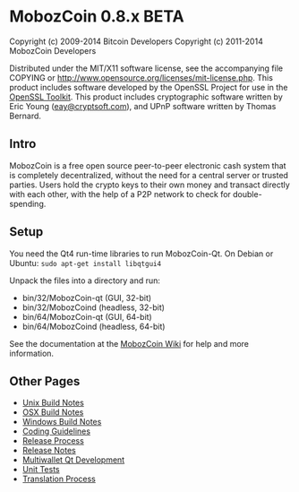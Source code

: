 MobozCoin 0.8.x BETA
====================

Copyright (c) 2009-2014 Bitcoin Developers
Copyright (c) 2011-2014 MobozCoin Developers

Distributed under the MIT/X11 software license, see the accompanying
file COPYING or http://www.opensource.org/licenses/mit-license.php.
This product includes software developed by the OpenSSL Project for use in the [OpenSSL Toolkit](http://www.openssl.org/). This product includes
cryptographic software written by Eric Young ([eay@cryptsoft.com](mailto:eay@cryptsoft.com)), and UPnP software written by Thomas Bernard.


Intro
---------------------
MobozCoin is a free open source peer-to-peer electronic cash system that is
completely decentralized, without the need for a central server or trusted
parties.  Users hold the crypto keys to their own money and transact directly
with each other, with the help of a P2P network to check for double-spending.


Setup
---------------------
You need the Qt4 run-time libraries to run MobozCoin-Qt. On Debian or Ubuntu:
	`sudo apt-get install libqtgui4`

Unpack the files into a directory and run:

- bin/32/MobozCoin-qt (GUI, 32-bit)
- bin/32/MobozCoind (headless, 32-bit)
- bin/64/MobozCoin-qt (GUI, 64-bit)
- bin/64/MobozCoind (headless, 64-bit)

See the documentation at the [MobozCoin Wiki](http://MobozCoin.info)
for help and more information.


Other Pages
---------------------
- [Unix Build Notes](build-unix.md)
- [OSX Build Notes](build-osx.md)
- [Windows Build Notes](build-msw.md)
- [Coding Guidelines](coding.md)
- [Release Process](release-process.md)
- [Release Notes](release-notes.md)
- [Multiwallet Qt Development](multiwallet-qt.md)
- [Unit Tests](unit-tests.md)
- [Translation Process](translation_process.md)
